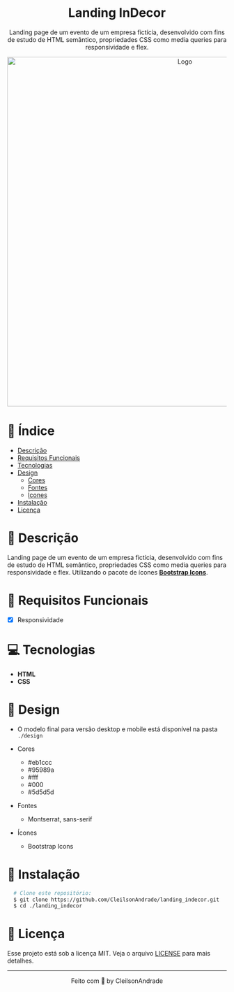 <div align="center">
  <h1>Landing InDecor</h1>
  <p>Landing page de um evento de um empresa fictícia, desenvolvido com fins de estudo de HTML semântico, propriedades CSS como media queries para responsividade e flex.</p>
  <img src="./design/desktop.gif" alt="Logo" width="800">
</div>

# 📒 Índice
* [Descrição](#descrição)
* [Requisitos Funcionais](#requisitos)
* [Tecnologias](#tecnologias)
* [Design](#design)
  * [Cores](#cores)
  * [Fontes](#fontes)
  * [Ícones](#ícones)
* [Instalação](#instalação)
* [Licença](#licença)

# 📃 <span id="descrição">Descrição</span>
Landing page de um evento de um empresa fictícia, desenvolvido com fins de estudo de HTML semântico, propriedades CSS como media queries para responsividade e flex. Utilizando o pacote de ícones [**Bootstrap Icons**](https://icons.getbootstrap.com/).

# 📌 <span id="requisitos">Requisitos Funcionais</span>
- [x] Responsividade<br>

# 💻 <span id="tecnologias">Tecnologias</span>
- **HTML**
- **CSS**

# 🎨 <span id="design">Design</span>
- O modelo final para versão desktop e mobile está disponível na pasta `./design`

- <span id="cores">Cores<br></span>
  * #eb1ccc<br>
  * #95989a<br>
  * #fff<br>
  * #000<br>
  * #5d5d5d<br>

- <span id="fontes">Fontes<br></span>
  * Montserrat, sans-serif

- <span id="ícones">Ícones<br></span>
  * Bootstrap Icons

# 🚀 <span id="instalação">Instalação</span>
```bash
  # Clone este repositório:
  $ git clone https://github.com/CleilsonAndrade/landing_indecor.git
  $ cd ./landing_indecor
```

# 📝 <span id="licença">Licença</span>
Esse projeto está sob a licença MIT. Veja o arquivo [LICENSE](LICENSE) para mais detalhes.

---

<p align="center">
  Feito com 💜 by CleilsonAndrade
</p>